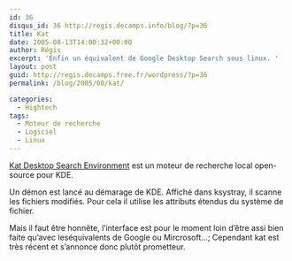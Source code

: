 ```yaml
---
id: 36
disqus_id: 36 http://regis.decamps.info/blog/?p=36
title: Kat
date: 2005-08-13T14:00:32+00:00
author: Régis
excerpt: 'Enfin un équivalent de Google Desktop Search sous linux. '
layout: post
guid: http://regis.decamps.free.fr/wordpress/?p=36
permalink: /blog/2005/08/kat/

categories:
  - Hightech
tags:
  - Moteur de recherche
  - Logiciel
  - Linux
---
```

[Kat Desktop Search Environment](https://infserver.unibz.it/kat/) est un moteur de recherche local open-source pour KDE.

Un démon est lancé au démarage de KDE. Affiché dans ksystray, il scanne les fichiers modifiés. Pour cela il utilise les attributs étendus du système de fichier.

Mais il faut être honnête, l’interface est pour le moment loin d’être assi bien faite qu’avec leséquivalents de Google ou Mircrosoft…; Cependant kat est très récent et s’annonce donc plutôt prometteur.
